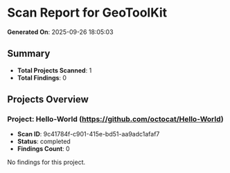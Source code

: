 # Scan Report for GeoToolKit

**Generated On**: 2025-09-26 18:05:03

## Summary

- **Total Projects Scanned**: 1
- **Total Findings**: 0

## Projects Overview


### Project: Hello-World (https://github.com/octocat/Hello-World)

- **Scan ID**: 9c41784f-c901-415e-bd51-aa9adc1afaf7
- **Status**: completed
- **Findings Count**: 0


No findings for this project.


